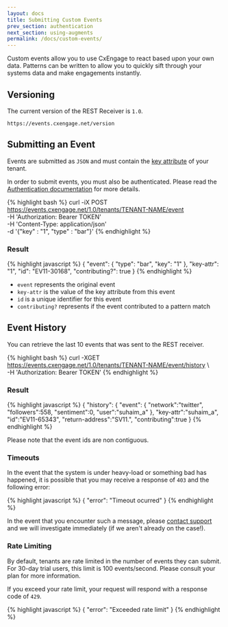 ```yaml
---
layout: docs
title: Submitting Custom Events
prev_section: authentication
next_section: using-augments
permalink: /docs/custom-events/
---
```


Custom events allow you to use CxEngage to react based upon your own data.
Patterns can be written to allow you to quickly sift through your systems data
and make engagements instantly.

## Versioning

The current version of the REST Receiver is `1.0`.

`https://events.cxengage.net/version`


## Submitting an Event

Events are submitted as `JSON` and must contain the <a href="{{site.url}}/docs/key-attribute">key attribute</a> of your tenant.

In order to submit events, you must also be authenticated. Please read the <a href="{{site.url}}/docs/authentication">Authentication documentation</a> for more details.

{% highlight bash %}
curl -iX POST https://events.cxengage.net/1.0/tenants/TENANT-NAME/event \
     -H 'Authorization: Bearer TOKEN' \
     -H 'Content-Type: application/json' \
     -d '{"key" : "1", "type" : "bar"}'
{% endhighlight %}

### Result

{% highlight javascript %}
{
  "event": {
    "type": "bar",
      "key": "1"
  },
  "key-attr": "1",
  "id": "EV11-30168",
  "contributing?": true
}
{% endhighlight %}

* `event` represents the original event
* `key-attr` is the value of the key attribute from this event
* `id` is a unique identifier for this event
* `contributing?` represents if the event contributed to a pattern match

## Event History

You can retrieve the last 10 events that was sent to the REST receiver. 

{% highlight bash %}
curl -XGET https://events.cxengage.net/1.0/tenants/TENANT-NAME/event/history \     
     -H 'Authorization: Bearer TOKEN'
{% endhighlight %}

### Result

{% highlight javascript %}
{
  "history": {
     "event": {
     "network":"twitter",
     "followers":558,
     "sentiment":0,
     "user":"suhaim_a"
  },
  "key-attr":"suhaim_a",
  "id":"EV11-65343",
  "return-address":"SV11.",
  "contributing":true
}
{% endhighlight %}

Please note that the event ids are non contiguous. 


### Timeouts

In the event that the system is under heavy-load or something bad has happened, it is possible that you may receive a response of `403` and the following error:

{% highlight javascript %}
{
  "error": "Timeout ocurred"
}
{% endhighlight %}

In the event that you encounter such a message, please [contact
support](http://support.cxengage.com) and
we will investigate immediately (if we aren't already on the case!).

### Rate Limiting

By default, tenants are rate limited in the number of events they can submit.
For 30-day trial users, this limit is 100 events/second. Please consult your
plan for more information.

If you exceed your rate limit, your request will respond with a response code of `429`.

{% highlight javascript %}
{
  "error": "Exceeded rate limit"
}
{% endhighlight %}
